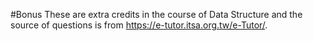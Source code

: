 #Bonus
These are extra credits in the course of Data Structure and the source of questions is from https://e-tutor.itsa.org.tw/e-Tutor/.

